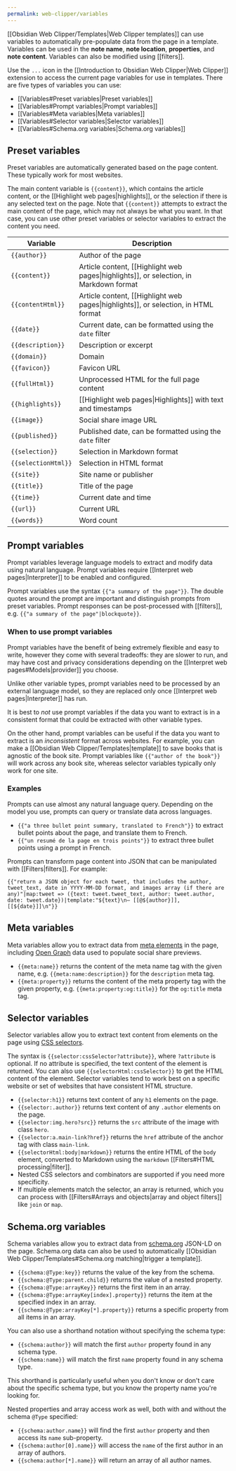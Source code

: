 ```yaml
---
permalink: web-clipper/variables
---
```

[[Obsidian Web Clipper/Templates|Web Clipper templates]] can use variables to automatically pre-populate data from the page in a template. Variables can be used in the **note name**, **note location**, **properties**, and **note content**. Variables can also be modified using [[filters]].

Use the `...` icon in the [[Introduction to Obsidian Web Clipper|Web Clipper]] extension to access the current page variables for use in templates. There are five types of variables you can use:

- [[Variables#Preset variables|Preset variables]]
- [[Variables#Prompt variables|Prompt variables]]
- [[Variables#Meta variables|Meta variables]]
- [[Variables#Selector variables|Selector variables]]
- [[Variables#Schema.org variables|Schema.org variables]]

## Preset variables

Preset variables are automatically generated based on the page content. These typically work for most websites.

The main content variable is `{{content}}`, which contains the article content, or the [[Highlight web pages|highlights]], or the selection if there is any selected text on the page. Note that `{{content}}` attempts to extract the main content of the page, which may not always be what you want. In that case, you can use other preset variables or selector variables to extract the content you need.

| Variable            | Description                                                                            |
| ------------------- | -------------------------------------------------------------------------------------- |
| `{{author}}`        | Author of the page                                                                     |
| `{{content}}`       | Article content, [[Highlight web pages\|highlights]], or selection, in Markdown format |
| `{{contentHtml}}`   | Article content, [[Highlight web pages\|highlights]], or selection, in HTML format     |
| `{{date}}`          | Current date, can be formatted using the `date` filter                                 |
| `{{description}}`   | Description or excerpt                                                                 |
| `{{domain}}`        | Domain                                                                                 |
| `{{favicon}}`       | Favicon URL                                                                            |
| `{{fullHtml}}`      | Unprocessed HTML for the full page content                                             |
| `{{highlights}}`    | [[Highlight web pages\|Highlights]] with text and timestamps                           |
| `{{image}}`         | Social share image URL                                                                 |
| `{{published}}`     | Published date, can be formatted using the `date` filter                               |
| `{{selection}}`     | Selection in Markdown format                                                           |
| `{{selectionHtml}}` | Selection in HTML format                                                               |
| `{{site}}`          | Site name or publisher                                                                 |
| `{{title}}`         | Title of the page                                                                      |
| `{{time}}`          | Current date and time                                                                  |
| `{{url}}`           | Current URL                                                                            |
| `{{words}}`         | Word count                                                                             |

## Prompt variables

Prompt variables leverage language models to extract and modify data using natural language. Prompt variables require [[Interpret web pages|Interpreter]] to be enabled and configured.

Prompt variables use the syntax `{{"a summary of the page"}}`. The double quotes around the prompt are important and distinguish prompts from preset variables. Prompt responses can be post-processed with [[filters]], e.g. `{{"a summary of the page"|blockquote}}`.

### When to use prompt variables

Prompt variables have the benefit of being extremely flexible and easy to write, however they come with several tradeoffs: they are slower to run, and may have cost and privacy considerations depending on the [[Interpret web pages#Models|provider]] you choose.

Unlike other variable types, prompt variables need to be processed by an external language model, so they are replaced only once [[Interpret web pages|Interpreter]] has run.

It is best to *not* use prompt variables if the data you want to extract is in a consistent format that could be extracted with other variable types. 

On the other hand, prompt variables can be useful if the data you want to extract is an *inconsistent* format across websites. For example, you can make a [[Obsidian Web Clipper/Templates|template]] to save books that is agnostic of the book site. Prompt variables like `{{"author of the book"}}` will work across any book site, whereas selector variables typically only work for one site.

### Examples

Prompts can use almost any natural language query. Depending on the model you use, prompts can query or translate data across languages.

- `{{"a three bullet point summary, translated to French"}}` to extract bullet points about the page, and translate them to French.
- `{{"un resumé de la page en trois points"}}` to extract three bullet points using a prompt in French.

Prompts can transform page content into JSON that can be manipulated with [[Filters|filters]]. For example:

```
{{"return a JSON object for each tweet, that includes the author, tweet_text, date in YYYY-MM-DD format, and images array (if there are any)"|map:tweet => ({text: tweet.tweet_text, author: tweet.author, date: tweet.date})|template:"${text}\n— [[@${author}]], [[${date}]]\n"}}
```


## Meta variables

Meta variables allow you to extract data from [meta elements](https://developer.mozilla.org/en-US/docs/Web/HTML/Element/meta) in the page, including [Open Graph](https://ogp.me/) data used to populate social share previews.

- `{{meta:name}}` returns the content of the meta name tag with the given name, e.g. `{{meta:name:description}}` for the `description` meta tag.
- `{{meta:property}}` returns the content of the meta property tag with the given property, e.g. `{{meta:property:og:title}}` for the `og:title` meta tag.

## Selector variables

Selector variables allow you to extract text content from elements on the page using [CSS selectors](https://developer.mozilla.org/en-US/docs/Web/CSS/CSS_selectors/Selectors_and_combinators).

The syntax is `{{selector:cssSelector?attribute}}`, where `?attribute` is optional. If no attribute is specified, the text content of the element is returned. You can also use `{{selectorHtml:cssSelector}}` to get the HTML content of the element. Selector variables tend to work best on a specific website or set of websites that have consistent HTML structure.

- `{{selector:h1}}` returns text content of any `h1` elements on the page.
- `{{selector:.author}}` returns text content of any `.author` elements on the page.
- `{{selector:img.hero?src}}` returns the `src` attribute of the image with class `hero`.
- `{{selector:a.main-link?href}}` returns the `href` attribute of the anchor tag with class `main-link`.
- `{{selectorHtml:body|markdown}}` returns the entire HTML of the `body` element, converted to Markdown using the `markdown` [[Filters#HTML processing|filter]].
- Nested CSS selectors and combinators are supported if you need more specificity.
- If multiple elements match the selector, an array is returned, which you can process with [[Filters#Arrays and objects|array and object filters]] like `join` or `map`.

## Schema.org variables

Schema variables allow you to extract data from [schema.org](https://schema.org/) JSON-LD on the page. Schema.org data can also be used to automatically [[Obsidian Web Clipper/Templates#Schema.org matching|trigger a template]].

- `{{schema:@Type:key}}` returns the value of the key from the schema.
- `{{schema:@Type:parent.child}}` returns the value of a nested property.
- `{{schema:@Type:arrayKey}}` returns the first item in an array.
- `{{schema:@Type:arrayKey[index].property}}` returns the item at the specified index in an array.
- `{{schema:@Type:arrayKey[*].property}}` returns a specific property from all items in an array.

You can also use a shorthand notation without specifying the schema type:

- `{{schema:author}}` will match the first `author` property found in any schema type.
- `{{schema:name}}` will match the first `name` property found in any schema type.

This shorthand is particularly useful when you don't know or don't care about the specific schema type, but you know the property name you're looking for.

Nested properties and array access work as well, both with and without the schema `@Type` specified:

- `{{schema:author.name}}` will find the first `author` property and then access its `name` sub-property.
- `{{schema:author[0].name}}` will access the `name` of the first author in an array of authors.
- `{{schema:author[*].name}}` will return an array of all author names.

